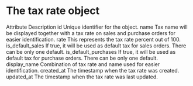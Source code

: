 # The tax rate object

Attribute Description id Unique identifier for the object. name Tax name will be
displayed together with a tax rate on sales and purchase orders for easier
identification. rate This represents the tax rate percent out of 100. is_default_sales
If true, it will be used as default tax for sales orders. There can be only one default.
is_default_purchases If true, it will be used as default tax for purchase orders. There
can be only one default. display_name Combination of tax rate and name used for easier
identification. created_at The timestamp when the tax rate was created. updated_at The
timestamp when the tax rate was last updated.
